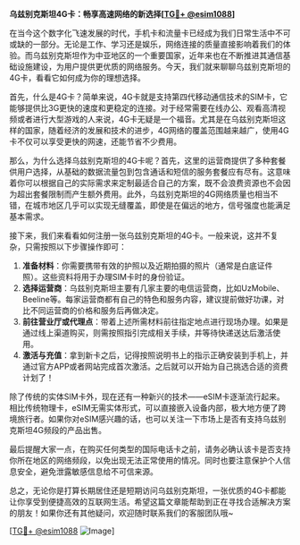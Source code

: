 **乌兹别克斯坦4G卡：畅享高速网络的新选择[[TG💪+ @esim1088](https://t.me/s/esim1088)]**

在当今这个数字化飞速发展的时代，手机卡和流量卡已经成为我们日常生活中不可或缺的一部分。无论是工作、学习还是娱乐，网络连接的质量直接影响着我们的体验。而乌兹别克斯坦作为中亚地区的一个重要国家，近年来也在不断推进其通信基础设施建设，为用户提供更优质的网络服务。今天，我们就来聊聊乌兹别克斯坦的4G卡，看看它如何成为你的理想选择。

首先，什么是4G卡？简单来说，4G卡就是支持第四代移动通信技术的SIM卡，它能够提供比3G更快的速度和更稳定的连接。对于经常需要在线办公、观看高清视频或者进行大型游戏的人来说，4G卡无疑是一个福音。尤其是在乌兹别克斯坦这样的国家，随着经济的发展和技术的进步，4G网络的覆盖范围越来越广，使用4G卡不仅可以享受更快的网速，还能节省不少费用。

那么，为什么选择乌兹别克斯坦的4G卡呢？首先，这里的运营商提供了多种套餐供用户选择，从基础的数据流量包到包含通话和短信的服务套餐应有尽有。这意味着你可以根据自己的实际需求来定制最适合自己的方案，既不会浪费资源也不会因为超出套餐限制而产生额外费用。此外，乌兹别克斯坦的4G网络质量也相当不错，在城市地区几乎可以实现无缝覆盖，即使是在偏远的地方，信号强度也能满足基本需求。

接下来，我们来看看如何注册一张乌兹别克斯坦的4G卡。一般来说，这并不复杂，只需按照以下步骤操作即可：

1. **准备材料**：你需要携带有效的护照以及近期拍摄的照片（通常是白底证件照）。这些资料将用于办理SIM卡时的身份验证。
2. **选择运营商**：乌兹别克斯坦主要有几家主要的电信运营商，比如UzMobile、Beeline等。每家运营商都有自己的特色和服务内容，建议提前做好功课，对比不同运营商的价格和服务后再做决定。
3. **前往营业厅或代理点**：带着上述所需材料前往指定地点进行现场办理。如果是通过线上渠道购买，则需按照指引完成相关手续，并等待快递送达后激活使用。
4. **激活与充值**：拿到新卡之后，记得按照说明书上的指示正确安装到手机上，并通过官方APP或者网站完成首次激活。之后就可以开始为自己挑选合适的资费计划了！

除了传统的实体SIM卡外，现在还有一种新兴的技术——eSIM卡逐渐流行起来。相比传统物理卡，eSIM无需实体形式，可以直接嵌入设备内部，极大地方便了跨境旅行者。如果你对eSIM感兴趣的话，也可以关注一下市场上是否有支持乌兹别克斯坦4G频段的产品出售。

最后提醒大家一点，在购买任何类型的国际电话卡之前，请务必确认该卡是否支持你所在地区的网络频段，以免出现无法正常使用的情况。同时也要注意保护个人信息安全，避免泄露敏感信息给不可信来源。

总之，无论你是打算长期居住还是短期访问乌兹别克斯坦，一张优质的4G卡都能让你享受到便捷高效的互联网生活。希望这篇文章能帮助到正在寻找合适解决方案的朋友！如果你还有其他疑问，欢迎随时联系我们的客服团队哦~

[[TG💪+ @esim1088](https://t.me/s/esim1088) ![Image](https://i.postimg.cc/4NQfJmqS/Snipaste-2025-05-13-00-14-12.png)]